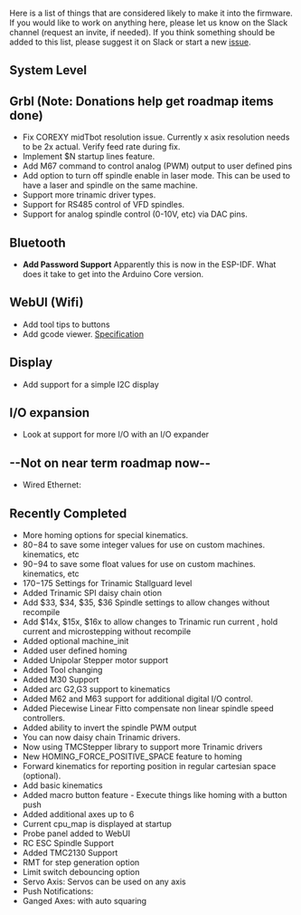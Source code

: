 Here is a list of things that are considered likely to make it into the firmware. If you would like to work on anything here, please let us know on the Slack channel (request an invite, if needed). If you think something should be added to this list, please suggest it on Slack or start a new [issue](https://github.com/bdring/Grbl_Esp32/issues).

## System Level


## Grbl (Note: Donations help get roadmap items done)
 - Fix COREXY midTbot resolution issue. Currently x asix resolution needs to be 2x actual. Verify feed rate during fix.
 - Implement $N startup lines feature.
 - Add M67 command to control analog (PWM) output to user defined pins
 - Add option to turn off spindle enable in laser mode. This can be used to have a laser and spindle on the same machine.
 - Support more trinamic driver types.
 - Support for RS485 control of VFD spindles.
 - Support for analog spindle control (0-10V, etc) via DAC pins.
## Bluetooth
 - **Add Password Support** Apparently this is now in the ESP-IDF. What does it take to get into the Arduino Core version.

## WebUI (Wifi)
 - Add tool tips to buttons
 - Add gcode viewer. [Specification](https://github.com/bdring/Grbl_Esp32/wiki/Basic-GCode-Visualizer-Specification)

## Display
 - Add support for a simple I2C display

## I/O expansion
 - Look at support for more I/O with an I/O expander

## --Not on near term roadmap now--
 - Wired Ethernet:

## Recently Completed
- More homing options for special kinematics.
- $80-$84 to save some integer values for use on custom machines. kinematics, etc
- $90-$94 to save some float values for use on custom machines. kinematics, etc
- $170-$175 Settings for Trinamic Stallguard level
 - Added Trinamic SPI daisy chain otion
 - Add $33, $34, $35, $36 Spindle settings to allow changes without recompile
 - Add $14x, $15x, $16x to allow changes to Trinamic run current , hold current and microstepping without recompile
- Added optional machine_init
- Added user defined homing
- Added Unipolar Stepper motor support
- Added Tool changing
- Added M30 Support
 - Added arc G2,G3 support to kinematics
 - Added M62 and M63 support for additional digital I/O control.
 - Added Piecewise Linear Fitto compensate non linear spindle speed controllers.
 - Added ability to invert the spindle PWM output
 - You can now daisy chain Trinamic drivers.
 - Now using TMCStepper library to support more Trinamic drivers
 - New HOMING_FORCE_POSITIVE_SPACE feature to homing
 - Forward kinematics for reporting position in regular cartesian space (optional).
 - Add basic kinematics
 - Added macro button feature - Execute things like homing with a button push
 - Added additional axes up to 6
 - Current cpu_map is displayed at startup
 - Probe panel added to WebUI
 - RC ESC Spindle Support
 - Added TMC2130 Support
 - RMT for step generation option
 - Limit switch debouncing option
 - Servo Axis: Servos can be used on any axis
 - Push Notifications:
 - Ganged Axes: with auto squaring
